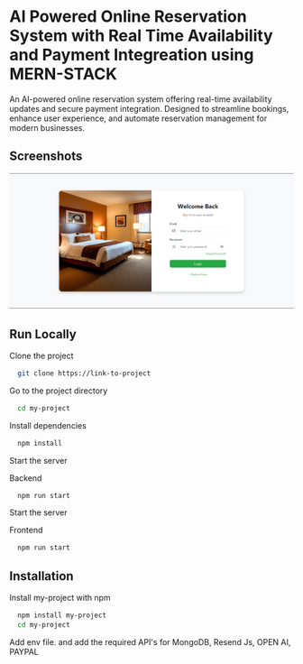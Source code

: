 
# AI Powered Online Reservation System with Real Time Availability and Payment Integreation using MERN-STACK

An AI-powered online reservation system offering real-time availability updates and secure payment integration. Designed to streamline bookings, enhance user experience, and automate reservation management for modern businesses.





## Screenshots

![App Screenshot](./screenshots/1.png)


## Run Locally

Clone the project

```bash
  git clone https://link-to-project
```

Go to the project directory

```bash
  cd my-project
```

Install dependencies

```bash
  npm install
```

Start the server

Backend
```bash
  npm run start
```

Start the server

Frontend
```bash
  npm run start
```


## Installation

Install my-project with npm

```bash
  npm install my-project
  cd my-project
```
Add env file. and  add the required API's for MongoDB, Resend Js, OPEN AI, PAYPAL
